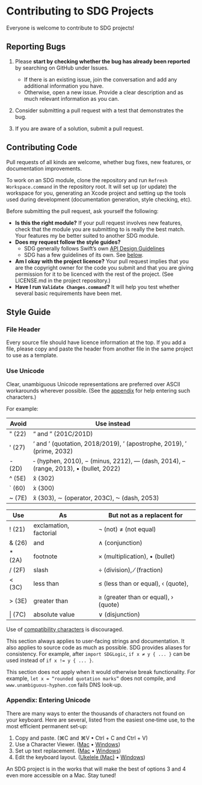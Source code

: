 <!--
 CONTRIBUTING.md

 This source file is part of the SDGMathematics open source project.

 Copyright ©2016–2017 Jeremy David Giesbrecht and the SDGMathematics contributors.

 Soli Deo gloria.

 Licensed under the Apache Licence, Version 2.0.
 See http://www.apache.org/licenses/LICENSE-2.0 for licence information.
 -->

<!--
 !!!!!!! !!!!!!! !!!!!!! !!!!!!! !!!!!!! !!!!!!! !!!!!!!
 THIS IS A SHARED FILE FROM THE REPOSITORY AT https://github.com/SDGGiesbrecht/SDG.
 CHANGES MUST BE MADE THERE.
 !!!!!!! !!!!!!! !!!!!!! !!!!!!! !!!!!!! !!!!!!! !!!!!!!
 -->

# Contributing to SDG Projects

Everyone is welcome to contribute to SDG projects!

## Reporting Bugs

1. Please **start by checking whether the bug has already been reported** by searching on GitHub under Issues.
    * If there is an existing issue, join the conversation and add any additional information you have.
    * Otherwise, open a new issue. Provide a clear description and as much relevant information as you can.

2. Consider submitting a pull request with a test that demonstrates the bug.

3. If you are aware of a solution, submit a pull request.

## Contributing Code

Pull requests of all kinds are welcome, whether bug fixes, new features, or documentation improvements.

To work on an SDG module, clone the repository and run `Refresh Workspace.command` in the repository root. It will set up (or update) the workspace for you, generating an Xcode project and setting up the tools used during development (documentation generation, style checking, etc).

Before submitting the pull request, ask yourself the following:

* **Is this the right module?** If your pull request involves new features, check that the module you are submitting to is really the best match. Your features my be better suited to another SDG module.
* **Does my request follow the style guides?**
    * SDG generally follows Swift’s own [API Design Guidelines](https://swift.org/documentation/api-design-guidelines/)
    * SDG has a few guidelines of its own. See [below](#StyleGuide).
* **Am I okay with the project licence?** Your pull request implies that you are the copyright owner for the code you submit and that you are giving permission for it to be licenced with the rest of the project. (See LICENSE.md in the project repository.)
* **Have I run `Validate Changes.command`?** It will help you test whether several basic requirements have been met.

## Style Guide<a name="StyleGuide"></a>

### File Header

Every source file should have licence information at the top. If you add a file, please copy and paste the header from another file in the same project to use as a template.

### Use Unicode

Clear, unambiguous Unicode representations are preferred over ASCII workarounds wherever possible. (See the [appendix](#UnicodeAppendix) for help entering such characters.)

For example:

Avoid       | Use instead                                                                          |
----------- | ------------------------------------------------------------------------------------ |
&#x22; (22) | “ and ” (201C/201D)                                                                  |
&#x27; (27) | ‘ and ’ (quotation, 2018/2019), ’ (apostrophe, 2019), ′ (prime, 2032)                |
&#x2D; (2D) | ‐ (hyphen, 2010), − (minus, 2212), — (dash, 2014), – (range, 2013), • (bullet, 2022) |
&#x5E; (5E) | x̂ (302)                                                                              |
&#x60; (60) | x̀ (300)                                                                              |
&#x7E; (7E) | x̃ (303), ∼ (operator, 203C), ⁓ (dash, 2053)                                          |

Use         | As                     | But not as a replacent for           |
----------- | ---------------------- | ------------------------------------ |
&#x21; (21) | exclamation, factorial | ¬ (not) ≠ (not equal)                |
&#x26; (26) | and                    | ∧ (conjunction)                      |
&#x2A; (2A) | footnote               | × (multiplication), • (bullet)       |
&#x2F; (2F) | slash                  | ÷ (division), ⁄ (fraction)           |
&#x3C; (3C) | less than              | ≤ (less than or equal), ‹ (quote),   |
&#x3E; (3E) | greater than           | ≥ (greater than or equal), › (quote) |
&#x7C; (7C) | absolute value         | ∨ (disjunction)                      |

Use of [compatibility characters](https://en.wikipedia.org/wiki/Unicode_compatibility_characters) is discouraged.

This section always applies to user‐facing strings and documentation. It also applies to source code as much as possible. SDG provides aliases for consistency. For example, after `import SDGLogic`, `if x ≠ y { ... }` can be used instead of `if x != y { ... }`.

This section does not apply when it would otherwise break functionality. For example, `let x = “rounded quotation marks”` does not compile, and `www.unambiguous‐hyphen.com` fails DNS look‐up.

### Appendix: Entering Unicode<a name="UnicodeAppendix"></a>

There are many ways to enter the thousands of characters not found on your keyboard. Here are several, listed from the easiest one‐time use, to the most efficient permanent set‐up:

1. Copy and paste. (⌘C and ⌘V • Ctrl + C and Ctrl + V)
2. Use a Character Viewer. ([Mac](https://support.apple.com/HT201586) • [Windows](https://support.microsoft.com/en-us/kb/315684))
3. Set up text replacement. ([Mac](https://support.apple.com/kb/PH25699) • [Windows](https://www.google.com/search?q=windows+text+replacement))
4. Edit the keyboard layout. ([Ukelele (Mac)](http://scripts.sil.org/cms/scripts/page.php?item_id=ukelele) • [Windows](https://www.google.com/search?q=windows+keyboard+editor))

An SDG project is in the works that will make the best of options 3 and 4 even more accessible on a Mac. Stay tuned!
